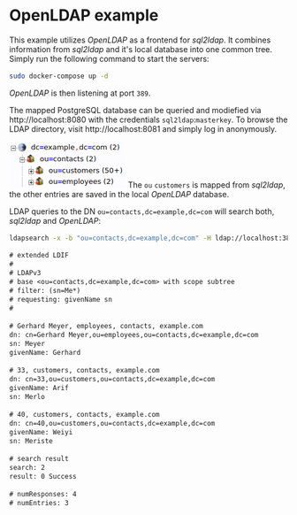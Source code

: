 # OpenLDAP example

This example utilizes _OpenLDAP_ as a frontend for _sql2ldap_.
It combines information from _sql2ldap_ and it's local database into one common tree.
Simply run the following command to start the servers:

```sh
sudo docker-compose up -d
```

_OpenLDAP_ is then listening at port `389`.

The mapped PostgreSQL database can be queried and modiefied via http://localhost:8080 with the credentials `sql2ldap`:`masterkey`.
To browse the LDAP directory, visit http://localhost:8081 and simply log in anonymously.

![LDAP tree](tree.png)
The `ou` `customers` is mapped from _sql2ldap_, the other entries are saved in the local _OpenLDAP_ database.

LDAP queries to the DN `ou=contacts,dc=example,dc=com` will search both, _sql2ldap_ and _OpenLDAP_:

```sh
ldapsearch -x -b "ou=contacts,dc=example,dc=com" -H ldap://localhost:389 "(sn=Me*)" givenName sn
```

```ldif
# extended LDIF
#
# LDAPv3
# base <ou=contacts,dc=example,dc=com> with scope subtree
# filter: (sn=Me*)
# requesting: givenName sn
#

# Gerhard Meyer, employees, contacts, example.com
dn: cn=Gerhard Meyer,ou=employees,ou=contacts,dc=example,dc=com
sn: Meyer
givenName: Gerhard

# 33, customers, contacts, example.com
dn: cn=33,ou=customers,ou=contacts,dc=example,dc=com
givenName: Arif
sn: Merlo

# 40, customers, contacts, example.com
dn: cn=40,ou=customers,ou=contacts,dc=example,dc=com
givenName: Weiyi
sn: Meriste

# search result
search: 2
result: 0 Success

# numResponses: 4
# numEntries: 3
```
